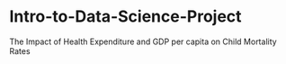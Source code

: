 # Intro-to-Data-Science-Project
The Impact of Health Expenditure and GDP per capita on Child Mortality Rates
